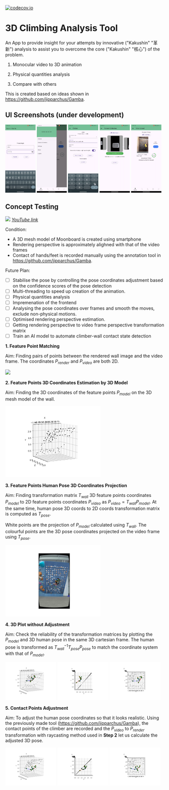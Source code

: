 [![codecov.io](https://codecov.io/github/jipparchus/KAKUSHIN/coverage.svg?branch=main)](https://app.codecov.io/github/jipparchus/KAKUSHIN?branch=main)

# 3D Climbing Analysis Tool

An App to provide insight for your attempts by innovative ("Kakushin" "革新") analysis to assist you to overcome the core ("Kakushin" "核心") of the problem.

1. Monocular video to 3D animation

2. Physical quantities analysis

3. Compare with others


This is created based on ideas shown in https://github.com/jipparchus/Gamba.

## UI Screenshots (under development)

<p>
  <img src="database/login.png" width="19%"/>
  <img src="database/sidebar.png" width="19%" />
  <img src="database/profile.png" width="19%" />
  <img src="database/calibration.png" width="19%" />
  <img src="database/video.png" width="19%" />
</p>

## Concept Testing

![](database/animation_light.gif)
*[YouTube link](https://youtu.be/7uWb7XOdLeM?si=7Y_7BfOQx9DI-j4g)*

Condition:
- A 3D mesh model of Moonboard is created using smartphone
- Rendering perspective is approximately alighned with that of the video frames
- Contact of hands/feet is recorded manually using the annotation tool in https://github.com/jipparchus/Gamba.

Future Plan:
- [ ] Stabilise the pose by controlling the pose coordinates adjustment based on the confidence scores of the pose detection
- [ ] Multi-threading to speed up creation of the animation.
- [ ] Physical quantities analysis
- [ ] Impremenation of the frontend
- [ ] Analysing the pose coordinates over frames and smooth the moves, exclude non-physical motions.
- [ ] Optimised rendering perspective estimation.
- [ ] Getting rendering perspective to video frame perspective transformation matrix
- [ ] Train an AI model to automate climber-wall contact state detection

**1. Feature Point Matching**

Aim: Finding pairs of points between the rendered wall image and the video frame. The coordinates $P_{render}$ and $P_{video}$ are both 2D.

<p>
  <img src="database/featurepoint_matching.png" width="60%"/>
</p>

**2. Feature Points 3D Coordinates Estimation by 3D Model**

Aim: Finding the 3D coordinates of the feature points $P_{model}$ on the 3D mesh model of the wall.

<p>
  <img src="database/featurepoints3D_rendering.png" width="60%"/>
</p>

**3. Feature Points Human Pose 3D Coordinates Projection**

Aim: Finding transformation matrix $T_{wall}$  3D feature points coordinates $P_{model}$ to 2D feature points coordinates $P_{video}$ as $P_{video}=T_{wall} P_{model}$. At the same time, human pose 3D coords to 2D coords transformation matrix is computed as $T_{pose}$.

White points are the projection of $P_{model}$ calculated using $T_{wall}$. The colourful points are the 3D pose coordinates projected on the video frame using $T_{pose}$.

<p>
  <img src="database/feturepoints_posekp_projection.png" width="60%"/>
</p>

**4. 3D Plot without Adjustment**

Aim: Check the reliability of the transformation matrices by plotting the $P_{model}$ and 3D human pose in the same 3D cartesian frame. The human pose is transformed as $T_{wall}^{-1} T_{pose} P_{pose}$ to match the coordinate system with that of $P_{model}$.

<p>
  <img src="database/wall_pose_wimple_not_calibrated_1.png" width="32%"/>
  <img src="database/wall_pose_wimple_not_calibrated_2.png" width="32%"/>
  <img src="database/wall_pose_wimple_not_calibrated_3.png" width="32%"/>
</p>

**5. Contact Points Adjustment**

Aim: To adjust the human pose coordinates so that it looks realistic. Using the previously made tool (https://github.com/jipparchus/Gamba), the contact points of the climber are recorded and the $P_{video}$ to $P_{render}$ transformation with raycasting method used in **Step 2** let us calculate the adjusted 3D pose.

<p>
  <img src="database/wall_pose_wimple_calibrated_1.png" width="32%"/>
  <img src="database/wall_pose_wimple_calibrated_2.png" width="32%"/>
  <img src="database/wall_pose_wimple_calibrated_3.png" width="32%"/>
</p>

